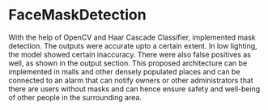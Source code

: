 # FaceMaskDetection

With the help of OpenCV and Haar Cascade Classifier, implemented mask detection. The outputs were accurate upto a certain extent. In low lighting, the model showed certain inaccuracy. There were also false positives as well, as shown in the output section. This proposed architecture can be implemented in malls and other densely populated places and can be connected to an alarm that can notify owners or other administrators that there are users without masks and can hence ensure safety and 
well-being of other people in the surrounding area.
